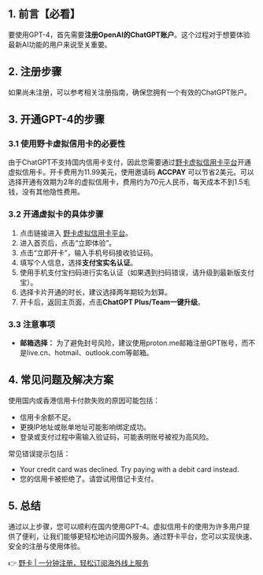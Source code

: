 ## 1. 前言【必看】
要使用GPT-4，首先需要**注册OpenAI的ChatGPT账户**。这个过程对于想要体验最新AI功能的用户来说至关重要。

## 2. 注册步骤
如果尚未注册，可以参考相关注册指南，确保您拥有一个有效的ChatGPT账户。

## 3. 开通GPT-4的步骤
### 3.1 使用野卡虚拟信用卡的必要性
由于ChatGPT不支持国内信用卡支付，因此您需要通过[野卡虚拟信用卡平台](https://bit.ly/bewildcard)开通虚拟信用卡。开卡费用为11.99美元，使用邀请码 **ACCPAY** 可以节省2美元。可以选择开通有效期为2年的虚拟信用卡，费用约为70元人民币，每天成本不到1.5毛钱，没有其他隐性费用。

### 3.2 开通虚拟卡的具体步骤
1. 点击链接进入 [野卡虚拟信用卡平台](https://bit.ly/bewildcard)。
2. 进入首页后，点击“立即体验”。
3. 点击“立即开卡”，输入手机号码接收验证码。
4. 填写个人信息，选择**支付宝实名认证**。
5. 使用手机支付宝扫码进行实名认证（如果遇到扫码错误，请升级到最新版支付宝）。
6. 选择卡片开通的时长，建议选择两年期较为划算。
7. 开卡后，返回主页面，点击**ChatGPT Plus/Team一键升级**。

### 3.3 注意事项
- **邮箱选择：** 为了避免封号风险，建议使用proton.me邮箱注册GPT账号，而不是live.cn、hotmail、outlook.com等邮箱。
  
## 4. 常见问题及解决方案
使用国内或香港信用卡付款失败的原因可能包括：
- 信用卡余额不足。
- 更换IP地址或账单地址可能影响绑定成功。
- 登录或支付过程中需输入验证码，可能表明账号被视为高风险。
  
常见错误提示包括：
- Your credit card was declined. Try paying with a debit card instead.
- 您的信用卡被拒绝了。请尝试用借记卡支付。

## 5. 总结
通过以上步骤，您可以顺利在国内使用GPT-4。虚拟信用卡的使用为许多用户提供了便利，让我们能够更轻松地访问国外服务。通过野卡平台，您可以实现快速、安全的注册与使用体验。

👉 [野卡 | 一分钟注册，轻松订阅海外线上服务](https://bit.ly/bewildcard)